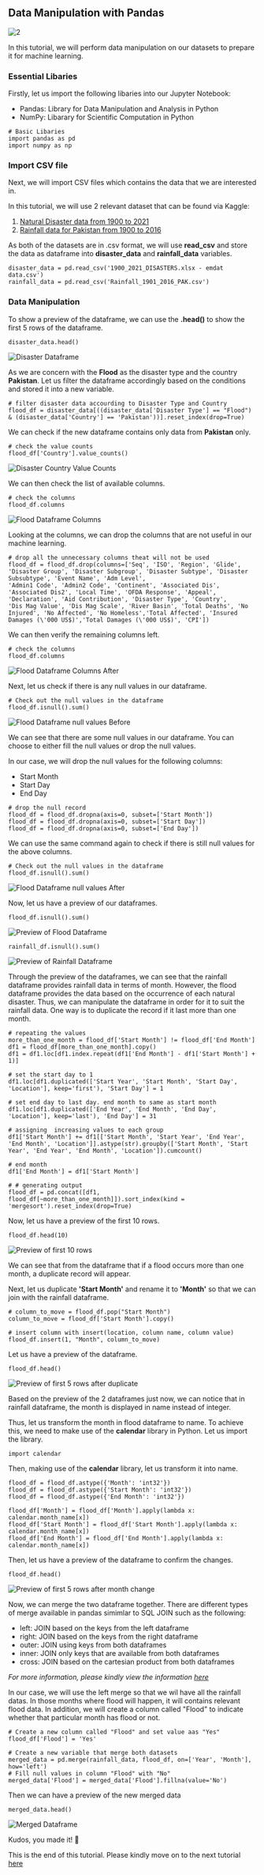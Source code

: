## Data Manipulation with Pandas

![2](https://user-images.githubusercontent.com/40885002/210084915-5e125a12-3bc6-4286-84eb-6ca162c31c5d.png)

In this tutorial, we will perform data manipulation on our datasets to prepare it for machine learning. 

### Essential Libaries
Firstly, let us import the following libaries into our Jupyter Notebook:
- Pandas: Library for Data Manipulation and Analysis in Python 
- NumPy: Libarary for Scientific Computation in Python
```
# Basic Libaries
import pandas as pd 
import numpy as np
```
### Import CSV file
Next, we will import CSV files which contains the data that we are interested in.

In this tutorial, we will use 2 relevant dataset that can be found via Kaggle:
1. [Natural Disaster data from 1900 to 2021](https://www.kaggle.com/code/gianlab/storm-and-flood-forecast/data)
2. [Rainfall data for Pakistan from 1900 to 2016](https://www.kaggle.com/code/hyderghauri/eda-and-machinelearning-on-rainfall-pakistan/data)

As both of the datasets are in .csv format, we will use **read_csv** and store the data as dataframe into **disaster_data** and **rainfall_data** variables.
```
disaster_data = pd.read_csv('1900_2021_DISASTERS.xlsx - emdat data.csv') 
rainfall_data = pd.read_csv('Rainfall_1901_2016_PAK.csv') 
```
### Data Manipulation 
To show a preview of the dataframe, we can use the **.head()** to show the first 5 rows of the dataframe.
```
disaster_data.head()
```
![Disaster Dataframe](picture/disaster_df.png)

As we are concern with the **Flood** as the disaster type and the country **Pakistan**. Let us filter the dataframe accordingly based on the conditions and stored it into a new variable.
```
# filter disaster data accourding to Disaster Type and Country 
flood_df = disaster_data[((disaster_data['Disaster Type'] == "Flood") & (disaster_data['Country'] == 'Pakistan'))].reset_index(drop=True) 
```
We can check if the new dataframe contains only data from **Pakistan** only. 
```
# check the value counts
flood_df['Country'].value_counts()
```
![Disaster Country Value Counts](picture/flood_df_country_valuecount.png)

We can then check the list of available columns. 
```
# check the columns
flood_df.columns
```
![Flood Dataframe Columns](picture/flood_df_columns.png)

Looking at the columns, we can drop the columns that are not useful in our machine learning. 
```
# drop all the unnecessary columns theat will not be used
flood_df = flood_df.drop(columns=['Seq', 'ISO', 'Region', 'Glide', 'Disaster Group', 'Disaster Subgroup', 'Disaster Subtype', 'Disaster Subsubtype', 'Event Name', 'Adm Level', 
'Admin1 Code', 'Admin2 Code', 'Continent', 'Associated Dis', 'Associated Dis2', 'Local Time', 'OFDA Response', 'Appeal', 'Declaration', 'Aid Contribution', 'Disaster Type', 'Country', 
'Dis Mag Value', 'Dis Mag Scale', 'River Basin', 'Total Deaths', 'No Injured', 'No Affected', 'No Homeless','Total Affected', 'Insured Damages (\'000 US$)','Total Damages (\'000 US$)', 'CPI'])
```
We can then verify the remaining columns left. 
```
# check the columns
flood_df.columns
```
![Flood Dataframe Columns After](picture/flood_df_columns_after.png)

Next, let us check if there is any null values in our dataframe. 
```
# Check out the null values in the dataframe
flood_df.isnull().sum()
```
![Flood Dataframe null values Before](picture/flood_df_null_before.png)

We can see that there are some null values in our dataframe. You can choose to either fill the null values or drop the null values.

In our case, we will drop the null values for the following columns:
- Start Month
- Start Day
- End Day
```
# drop the null record 
flood_df = flood_df.dropna(axis=0, subset=['Start Month'])
flood_df = flood_df.dropna(axis=0, subset=['Start Day'])
flood_df = flood_df.dropna(axis=0, subset=['End Day'])
```
We can use the same command again to check if there is still null values for the above columns.
```
# Check out the null values in the dataframe
flood_df.isnull().sum()
```
![Flood Dataframe null values After](picture/flood_df_null_after.png)

Now, let us have a preview of our dataframes. 
```
flood_df.isnull().sum()
```
![Preview of Flood Dataframe](picture/flood_df.png)
```
rainfall_df.isnull().sum()
```
![Preview of Rainfall Dataframe](picture/rainfall_df.png)

Through the preview of the dataframes, we can see that the rainfall dataframe provides rainfall data in terms of month. However, the flood dataframe provides the data based on the occurrence of each natural disaster. Thus, we can manipulate the dataframe in order for it to suit the rainfall data. One way is to duplicate the record if it last more than one month.

```
# repeating the values
more_than_one_month = flood_df['Start Month'] != flood_df['End Month']
df1 = flood_df[more_than_one_month].copy()
df1 = df1.loc[df1.index.repeat(df1['End Month'] - df1['Start Month'] + 1)]

# set the start day to 1 
df1.loc[df1.duplicated(['Start Year', 'Start Month', 'Start Day', 'Location'], keep='first'), 'Start Day'] = 1

# set end day to last day. end month to same as start month 
df1.loc[df1.duplicated(['End Year', 'End Month', 'End Day', 'Location'], keep='last'), 'End Day'] = 31

# assigning  increasing values to each group
df1['Start Month'] += df1[['Start Month', 'Start Year', 'End Year', 'End Month', 'Location']].astype(str).groupby(['Start Month', 'Start Year', 'End Year', 'End Month', 'Location']).cumcount()

# end month 
df1['End Month'] = df1['Start Month']

# # generating output 
flood_df = pd.concat([df1, flood_df[~more_than_one_month]]).sort_index(kind = 'mergesort').reset_index(drop=True)
```
Now, let us have a preview of the first 10 rows.
```
flood_df.head(10)
```
![Preview of first 10 rows](picture/rainfall_df_first10.png)

We can see that from the dataframe that if a flood occurs more than one month, a duplicate record will appear. 

Next, let us duplicate **'Start Month'** and rename it to **'Month'** so that we can join with the rainfall dataframe. 
```
# column_to_move = flood_df.pop("Start Month")
column_to_move = flood_df['Start Month'].copy()

# insert column with insert(location, column name, column value)
flood_df.insert(1, "Month", column_to_move)
```
Let us have a preview of the dataframe. 
```
flood_df.head()
```
![Preview of first 5 rows after duplicate](picture/flood_df_afterduplicate.png)

Based on the preview of the 2 dataframes just now, we can notice that in rainfall dataframe, the month is displayed in name instead of integer. 

Thus, let us transform the month in flood dataframe to name. To achieve this, we need to make use of the **calendar** library in Python. Let us import the library. 
```
import calendar
```
Then, making use of the **calendar** library, let us transform it into name. 
```
flood_df = flood_df.astype({'Month': 'int32'})
flood_df = flood_df.astype({'Start Month': 'int32'})
flood_df = flood_df.astype({'End Month': 'int32'})

flood_df['Month'] = flood_df['Month'].apply(lambda x: calendar.month_name[x])
flood_df['Start Month'] = flood_df['Start Month'].apply(lambda x: calendar.month_name[x])
flood_df['End Month'] = flood_df['End Month'].apply(lambda x: calendar.month_name[x])
```
Then, let us have a preview of the dataframe to confirm the changes. 
```
flood_df.head()
```
![Preview of first 5 rows after month change](picture/flood_df_monthchange.png)

Now, we can merge the two dataframe together. There are different types of merge available in pandas simimlar to SQL JOIN such as the following:
- left: JOIN based on the keys from the left dataframe
- right: JOIN based on the keys from the right dataframe
- outer: JOIN using keys from both dataframes
- inner: JOIN only keys that are available from both dataframes
- cross: JOIN based on the cartesian product from both dataframes

*For more information, please kindly view the information [here](https://pandas.pydata.org/docs/reference/api/pandas.DataFrame.merge.html)*

In our case, we will use the left merge so that we wil have all the rainfall datas. In those months where flood will happen, it will contains relevant flood data. In addition, we will create a column called "Flood" to indicate whether that particular month has flood or not. 

```
# Create a new column called "Flood" and set value aas "Yes"
flood_df['Flood'] = 'Yes'

# Create a new variable that merge both datasets 
merged_data = pd.merge(rainfall_data, flood_df, on=['Year', 'Month'], how='left')
# Fill null values in column "Flood" with "No" 
merged_data['Flood'] = merged_data['Flood'].fillna(value='No')
```

Then we can have a preview of the new merged data
```
merged_data.head()
```
![Merged Dataframe](picture/merged_df.png)

Kudos, you made it! :star2:

This is the end of this tutorial. Please kindly move on to the next tutorial [here](https://github.com/AroojArif12143/SILP/tree/main/BlogPost3)

